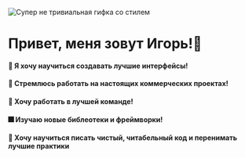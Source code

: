 ![Супер не тривиальная гифка со стилем]([https://thumbs.gfycat.com/FewWhimsicalCassowary-size_restricted.gif](https://media2.giphy.com/media/qgQUggAC3Pfv687qPC/giphy.gif?cid=ecf05e47uz9xn6avaz8nmi77731y1uliut5domzjurozere6&rid=giphy.gif&ct=g))

# Привет, меня зовут Игорь!:wave:

#### :radio_button: Я хочу научиться создавать лучшие интерфейсы!
#### :office: Стремлюсь работать на настоящих коммерческих проектах!
#### :100: Хочу работать в лучшей команде!
#### :fireworks: Изучаю новые библеотеки и фреймворки!
#### :dart: Хочу научиться писать чистый, читабельный код и перенимать лучшие практики


